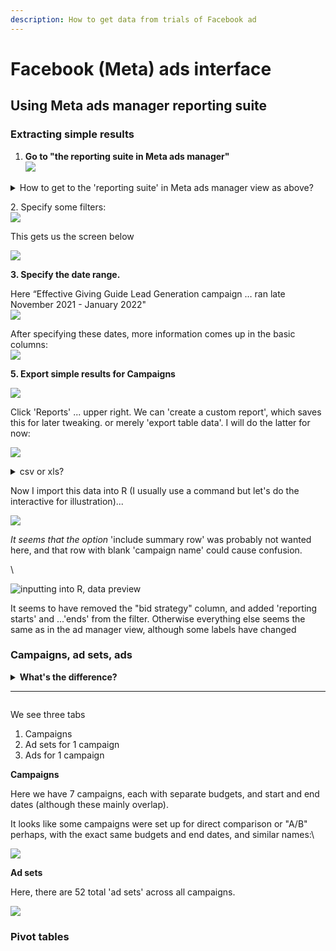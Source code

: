 ```yaml
---
description: How to get data from trials of Facebook ad
---
```


# Facebook (Meta) ads interface

## Using Meta ads manager reporting suite

### Extracting simple results

1. **Go to "the reporting suite in Meta ads manager"**\
   ![](<../../../.gitbook/assets/image (22).png>)

<details>

<summary>How to get to the 'reporting suite' in Meta ads manager view as above?</summary>

URL should look like:\
[`https://business.facebook.com/adsmanager/reporting/manage?act=ACCOUNTNUMBER&business_id=BUSINESSID`](https://business.facebook.com/adsmanager/reporting/manage?act=678706932730469\&business\_id=1149856198387391)`\`

1. Go to [https://business.facebook.com/adsmanager/](https://business.facebook.com/adsmanager/manage/campaigns?act=204215465)
2. Click on the relevant account/campaign

<img src="../../.gitbook/assets/image%20(17).png" alt="" data-size="original">

</details>

2\. Specify some filters:\
![](<../../../.gitbook/assets/image (29).png>)

This gets us the screen below

![](<../../../.gitbook/assets/image (25).png>)



**3. Specify the date range.**

Here “Effective Giving Guide Lead Generation campaign … ran late November 2021 - January 2022"\
![](<../../../.gitbook/assets/image (20).png>)

After specifying these dates, more information comes up in the basic columns:\
![](<../../../.gitbook/assets/image (27).png>)

**5. Export simple results for Campaigns**

![](<../../../.gitbook/assets/image (28).png>)

Click 'Reports' ... upper right. We can 'create a custom report', which saves this for later tweaking. or merely 'export table data'. I will do the latter for now:

![](../../../.gitbook/assets/image.png)



<details>

<summary>csv or xls?</summary>

`.csv` and `.xls` formats are about equally good; R and other software can import either one. I'll choose csv because it's a tiny bit simpler... but in other contexts, xls might be useful for exporting multiple sheets.

</details>

Now I import this data into R (I usually use a command but let's do the interactive for illustration)...

![](<../../../.gitbook/assets/image (17).png>)

_It seems that the option_ 'include summary row' was probably not wanted here, and that row with blank 'campaign name' could cause confusion.

\


![inputting into R, data preview](<../../../.gitbook/assets/image (5).png>)

It seems to have removed the "bid strategy" column, and added 'reporting starts' and ...'ends' from the filter. Otherwise everything else seems the same as in the ad manager view, although some labels have changed



### **Campaigns, ad sets, ads**

<details>

<summary><strong>What's the difference?</strong></summary>

FB/Meta gives some explanation [HERE](https://www.facebook.com/business/help/706063442820839?id=802745156580214), although it leaves some open questions.&#x20;

_You set the advertising objective at the **campaign** level. Here you decide the end goal for your ads, like driving more likes to your Page. At the **ad set** level, you define your targeting strategy by setting up parameters like targeting, budget and schedule. Finally, your **ads** are creative visuals, like pictures or videos, that drive the audience to what you are trying to promote._

_Keep in mind that a campaign can include multiple ad sets, each with different targeting, scheduling and budgeting options selected._

**Still unclear:** \
****Can multiple 'ad sets' use the same 'ads'? \
Why do we seem to see budget and schedule choices listed under 'campaign' in the ads manager?\


</details>

****

<img src="../../../.gitbook/assets/image (30).png" alt="" data-size="original">&#x20;

We see three tabs

1. Campaigns
2. Ad sets for 1 campaign
3. Ads for 1 campaign



**Campaigns**

Here we have 7 campaigns, each with separate budgets, and start and end dates (although these mainly overlap).

It looks like some campaigns were set up for direct comparison or "A/B" perhaps, with the exact same budgets and end dates, and similar names:\


![](<../../../.gitbook/assets/image (8).png>)

**Ad sets**

Here, there are 52 total 'ad sets' across all campaigns.

![](<../../../.gitbook/assets/image (21).png>)



### **Pivot tables**

